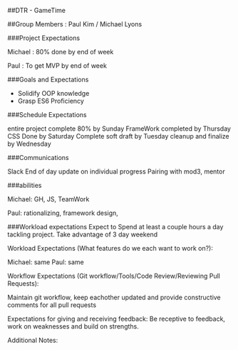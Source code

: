 ##DTR - GameTime

##Group Members : Paul Kim / Michael Lyons

###Project Expectations

Michael : 80% done by end of week

Paul : To get MVP by end of week

###Goals and Expectations

- Solidify OOP knowledge
- Grasp ES6 Proficiency
 
###Schedule Expectations

entire project complete 80% by Sunday
FrameWork completed by Thursday
CSS Done by Saturday
Complete soft draft by Tuesday
cleanup and finalize by Wednesday

###Communications

Slack
End of day update on individual progress
Pairing with mod3, mentor

###abilities

Michael: GH, JS, TeamWork

Paul: rationalizing, framework design, 

###Workload expectations
Expect to Spend at least a couple hours a day tackling project.  Take advantage of 3 day weekend

Workload Expectations (What features do we each want to work on?):

Michael: same
Paul: same

Workflow Expectations (Git workflow/Tools/Code Review/Reviewing Pull Requests):

Maintain git workflow, keep eachother updated and provide constructive comments for all pull requests

Expectations for giving and receiving feedback:
Be receptive to feedback, work on weaknesses and build on strengths.

Additional Notes:
